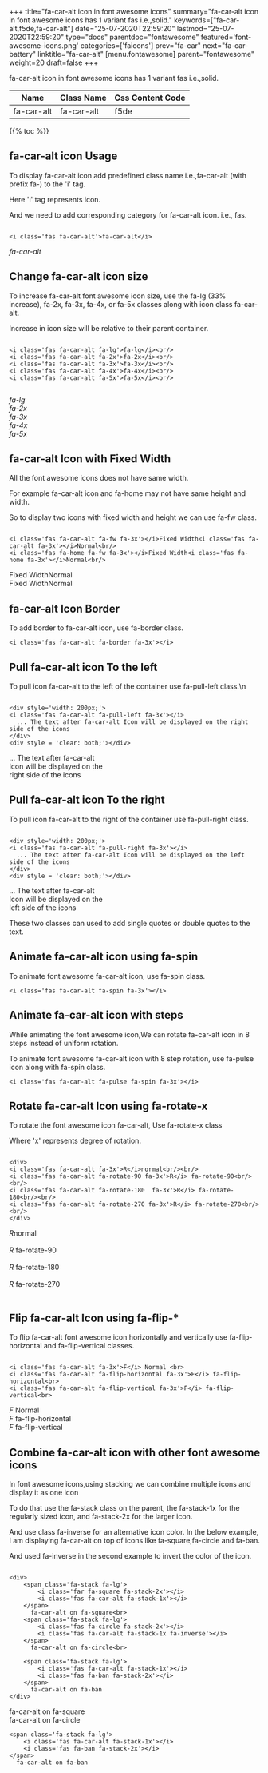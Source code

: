 +++
title="fa-car-alt icon in font awesome icons"
summary="fa-car-alt icon in font awesome icons has 1 variant fas i.e.,solid."
keywords=["fa-car-alt,f5de,fa-car-alt"]
date="25-07-2020T22:59:20"
lastmod="25-07-2020T22:59:20"
type="docs"
parentdoc="fontawesome"
featured='font-awesome-icons.png'
categories=['faicons']
prev="fa-car"
next="fa-car-battery"
linktitle="fa-car-alt"
[menu.fontawesome]
parent="fontawesome"
weight=20
draft=false
+++


fa-car-alt icon in font awesome icons has 1 variant fas i.e.,solid.

<div class='table-responsive'><table class='table'><thead><tr><th>Name</th><th>Class Name</th><th>Css Content Code</th></tr></thead><tbody><tr><td>fa-car-alt</td><td>fa-car-alt</td><td>f5de</td></tr></tbody></table></div>


{{% toc %}}


## fa-car-alt icon Usage

To display fa-car-alt icon add predefined class name i.e.,fa-car-alt (with prefix fa-) to the 'i' tag.

Here 'i' tag represents icon.

And we need to add corresponding category for fa-car-alt icon. i.e., fas.


```

<i class='fas fa-car-alt'>fa-car-alt</i>
```

<i class='fas fa-car-alt'>fa-car-alt</i>




## Change fa-car-alt icon size
To increase fa-car-alt font awesome icon size, use the fa-lg (33% increase), fa-2x, fa-3x, fa-4x, or fa-5x classes along with icon class fa-car-alt.

Increase in icon size will be relative to their parent container. 

```

<i class='fas fa-car-alt fa-lg'>fa-lg</i><br/>
<i class='fas fa-car-alt fa-2x'>fa-2x</i><br/>
<i class='fas fa-car-alt fa-3x'>fa-3x</i><br/>
<i class='fas fa-car-alt fa-4x'>fa-4x</i><br/>
<i class='fas fa-car-alt fa-5x'>fa-5x</i><br/>
            
```

<i class='fas fa-car-alt fa-lg'>fa-lg</i><br/>
<i class='fas fa-car-alt fa-2x'>fa-2x</i><br/>
<i class='fas fa-car-alt fa-3x'>fa-3x</i><br/>
<i class='fas fa-car-alt fa-4x'>fa-4x</i><br/>
<i class='fas fa-car-alt fa-5x'>fa-5x</i><br/>
            



## fa-car-alt Icon with Fixed Width 

All the font awesome icons does not have same width.

For example fa-car-alt icon and fa-home may not have same height and width.

So to display two icons with fixed width and height we can use fa-fw class.


```

<i class='fas fa-car-alt fa-fw fa-3x'></i>Fixed Width<i class='fas fa-car-alt fa-3x'></i>Normal<br/>
<i class='fas fa-home fa-fw fa-3x'></i>Fixed Width<i class='fas fa-home fa-3x'></i>Normal<br/>
```

<i class='fas fa-car-alt fa-fw fa-3x'></i>Fixed Width<i class='fas fa-car-alt fa-3x'></i>Normal<br/>
<i class='fas fa-home fa-fw fa-3x'></i>Fixed Width<i class='fas fa-home fa-3x'></i>Normal<br/>



## fa-car-alt Icon Border 

To add border to fa-car-alt icon, use fa-border class.


```
<i class='fas fa-car-alt fa-border fa-3x'></i>

```
<i class='fas fa-car-alt fa-border fa-3x'></i>





## Pull fa-car-alt icon To the left

To pull icon fa-car-alt to the left of the container use fa-pull-left class.\n

```

<div style='width: 200px;'>
<i class='fas fa-car-alt fa-pull-left fa-3x'></i>
  ... The text after fa-car-alt Icon will be displayed on the right side of the icons
</div>
<div style = 'clear: both;'></div>
```

<div style='width: 200px;'>
<i class='fas fa-car-alt fa-pull-left fa-3x'></i>
  ... The text after fa-car-alt Icon will be displayed on the right side of the icons
</div>
<div style = 'clear: both;'></div>




## Pull fa-car-alt icon To the right
To pull icon fa-car-alt to the right of the container use fa-pull-right class.

```

<div style='width: 200px;'>
<i class='fas fa-car-alt fa-pull-right fa-3x'></i>
  ... The text after fa-car-alt Icon will be displayed on the left side of the icons
</div>
<div style = 'clear: both;'></div>
```

<div style='width: 200px;'>
<i class='fas fa-car-alt fa-pull-right fa-3x'></i>
  ... The text after fa-car-alt Icon will be displayed on the left side of the icons
</div>
<div style = 'clear: both;'></div>

These two classes can used to add single quotes or double quotes to the text.


## Animate fa-car-alt icon using fa-spin
To animate font awesome fa-car-alt icon, use fa-spin class.

```
<i class='fas fa-car-alt fa-spin fa-3x'></i>
```
<i class='fas fa-car-alt fa-spin fa-3x'></i>




## Animate fa-car-alt icon with steps
While animating the font awesome icon,We can rotate fa-car-alt icon in 8 steps instead of uniform rotation.

To animate font awesome fa-car-alt icon with 8 step rotation, use fa-pulse icon along with fa-spin class.


```
<i class='fas fa-car-alt fa-pulse fa-spin fa-3x'></i>

```
<i class='fas fa-car-alt fa-pulse fa-spin fa-3x'></i>





## Rotate fa-car-alt Icon using fa-rotate-x
To rotate the font awesome icon fa-car-alt, Use fa-rotate-x class

Where 'x' represents degree of rotation.


```

<div>
<i class='fas fa-car-alt fa-3x'>R</i>normal<br/><br/>
<i class='fas fa-car-alt fa-rotate-90 fa-3x'>R</i> fa-rotate-90<br/><br/> 
<i class='fas fa-car-alt fa-rotate-180  fa-3x'>R</i> fa-rotate-180<br/><br/> 
<i class='fas fa-car-alt fa-rotate-270 fa-3x'>R</i> fa-rotate-270<br/><br/>
</div>
```

<div>
<i class='fas fa-car-alt fa-3x'>R</i>normal<br/><br/>
<i class='fas fa-car-alt fa-rotate-90 fa-3x'>R</i> fa-rotate-90<br/><br/> 
<i class='fas fa-car-alt fa-rotate-180  fa-3x'>R</i> fa-rotate-180<br/><br/> 
<i class='fas fa-car-alt fa-rotate-270 fa-3x'>R</i> fa-rotate-270<br/><br/>
</div>




## Flip fa-car-alt Icon using fa-flip-*
To flip fa-car-alt font awesome icon horizontally and vertically use fa-flip-horizontal and fa-flip-vertical classes. 

```

<i class='fas fa-car-alt fa-3x'>F</i> Normal <br>
<i class='fas fa-car-alt fa-flip-horizontal fa-3x'>F</i> fa-flip-horizontal<br>
<i class='fas fa-car-alt fa-flip-vertical fa-3x'>F</i> fa-flip-vertical<br>
```

<i class='fas fa-car-alt fa-3x'>F</i> Normal <br>
<i class='fas fa-car-alt fa-flip-horizontal fa-3x'>F</i> fa-flip-horizontal<br>
<i class='fas fa-car-alt fa-flip-vertical fa-3x'>F</i> fa-flip-vertical<br>




## Combine fa-car-alt icon with other font awesome icons
In font awesome icons,using stacking we can combine multiple icons and display it as one icon 

To do that use the fa-stack class on the parent, the fa-stack-1x for the regularly sized icon, and fa-stack-2x for the larger icon.

And use class fa-inverse for an alternative icon color. 
In the below example, I am displaying fa-car-alt on top of icons like fa-square,fa-circle and fa-ban.

And used fa-inverse in the second example to invert the color of the icon.

```

<div>
    <span class='fa-stack fa-lg'>
        <i class='far fa-square fa-stack-2x'></i>
        <i class='fas fa-car-alt fa-stack-1x'></i>
    </span>
      fa-car-alt on fa-square<br>
    <span class='fa-stack fa-lg'>
        <i class='fas fa-circle fa-stack-2x'></i>
        <i class='fas fa-car-alt fa-stack-1x fa-inverse'></i>
    </span>
      fa-car-alt on fa-circle<br>

    <span class='fa-stack fa-lg'>
        <i class='fas fa-car-alt fa-stack-1x'></i>
        <i class='fas fa-ban fa-stack-2x'></i>
    </span>
      fa-car-alt on fa-ban
</div>
```

<div>
    <span class='fa-stack fa-lg'>
        <i class='far fa-square fa-stack-2x'></i>
        <i class='fas fa-car-alt fa-stack-1x'></i>
    </span>
      fa-car-alt on fa-square<br>
    <span class='fa-stack fa-lg'>
        <i class='fas fa-circle fa-stack-2x'></i>
        <i class='fas fa-car-alt fa-stack-1x fa-inverse'></i>
    </span>
      fa-car-alt on fa-circle<br>

    <span class='fa-stack fa-lg'>
        <i class='fas fa-car-alt fa-stack-1x'></i>
        <i class='fas fa-ban fa-stack-2x'></i>
    </span>
      fa-car-alt on fa-ban
</div>






